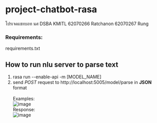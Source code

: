 # project-chatbot-rasa
โปรเจคแชทบอท นศ DSBA KMITL
62070266 Ratchanon
62070267 Rung

### Requirements:
requirements.txt

## How to run nlu server to parse text

1) rasa run --enable-api -m [MODEL_NAME]
2) send *POST* request to http://localhost:5005/model/parse in **JSON** format
</br></br>
Examples:</br>
![image](https://user-images.githubusercontent.com/54878524/156889864-5ba8b350-f957-4e21-8ae0-23a4574aff0a.png)</br>
Response:</br>
![image](https://user-images.githubusercontent.com/54878524/156889907-6e68ab80-8268-49f4-8fa6-89237f9e4430.png)
